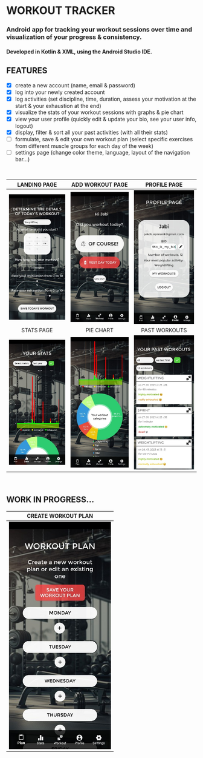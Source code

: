 # WORKOUT TRACKER
### Android app for tracking your workout sessions over time and visualization of your progress &amp; consistency.
#### Developed in Kotlin & XML, using the Android Studio IDE.

## FEATURES
- [x] create a new account (name, email & password)
- [x] log into your newly created account
- [x] log activities (set discipline, time, duration, assess your motivation at the start & your exhaustion at the end)
- [x] visualize the stats of your workout sessions with graphs & pie chart
- [x] view your user profile (quickly edit & update your bio, see your user info, logout)
- [x] display, filter & sort all your past activities (with all their stats)
- [ ] formulate, save & edit your own workout plan (select specific exercises from different muscle groups for each day of the week)
- [ ] settings page (change color theme, language, layout of the navigation bar...)
</br>

| LANDING PAGE                                                        | ADD WORKOUT PAGE                                            | PROFILE PAGE                                                  |
| :---:                                                               | :---:                                                       | :---:                                                         |
| <img src="screenshots/add_workout_page.jpg" alt="add_workout_page"> | <img src="screenshots/landing_page.jpg" alt="landing_page"> | <img src="screenshots/profile_page.jpg" alt="profile_page">   |
| STATS PAGE                                                          | PIE CHART                                                   | PAST WORKOUTS                                                 |
| <img src="screenshots/stats_page.jpg" alt="stats_page">             | <img src="screenshots/pie_chart.jpg" alt="pie_chart">       | <img src="screenshots/past_workouts.jpg" alt="past_workouts"> |

</br>

## WORK IN PROGRESS...

| CREATE WORKOUT PLAN                                                 |
| :---:                                                               |
| <img src="screenshots/workoutplan_page.jpg" alt="workoutplan_page"> |
